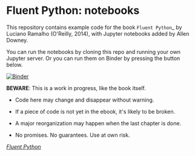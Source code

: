 Fluent Python: notebooks
========================

This repository contains example code for the book `Fluent Python`_ by Luciano Ramalho (O'Reilly, 2014), with Jupyter notebooks added by Allen Downey.

You can run the notebooks by cloning this repo and running your own Jupyter server.  Or you can run them on Binder by pressing the button below.

[![Binder](http://mybinder.org/badge.svg)](http://mybinder.org/repo/AllenDowney/fluent-python-notebooks)



**BEWARE**: This is a work in progress, like the book itself.

* Code here may change and disappear without warning. 

* If a piece of code is not yet in the ebook, it's likely to be broken.

* A major reorganization may happen when the last chapter is done. 

* No promises. No guarantees. Use at own risk.

[*Fluent Python*](http://shop.oreilly.com/product/0636920032519.do)
